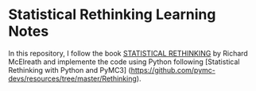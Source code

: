 # Statistical Rethinking Learning Notes

In this repository, I follow the book [STATISTICAL RETHINKING](https://xcelab.net/rm/statistical-rethinking/) by Richard McElreath and implemente the code using Python following [Statistical Rethinking with Python and PyMC3] (https://github.com/pymc-devs/resources/tree/master/Rethinking).
